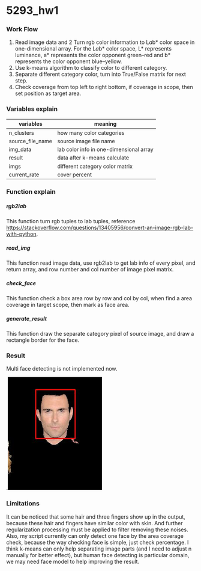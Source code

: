 # 5293_hw1
### Work Flow
1. Read image data and
2  Turn rgb color information to L*a*b* color space in one-dimensional array. For the  L*a*b* color space, L* represents luminance, a*  represents the color opponent green–red and b*  represents the color opponent blue–yellow.
2. Use k-means algorithm to classify color to different category.
3. Separate different category color, turn into True/False matrix for next step.
4. Check coverage from top left to right bottom, if coverage in scope, then set position as target area.

### Variables explain
| variables | meaning |
| --- | --- |
| n_clusters | how many color categories |
| source_file_name | source image file name|
| img_data | lab color info in one-dimensional array |
| result | data after k-means calculate | 
| imgs | different category color matrix | 
|current_rate | cover percent | 

### Function explain

##### rgb2lab
This function turn rgb tuples to lab tuples, reference https://stackoverflow.com/questions/13405956/convert-an-image-rgb-lab-with-python.
    
##### read_img
This function read image data, use rgb2lab to get lab info of every pixel, and return array, and row number and col number of image pixel matrix.

##### check_face
This function check a box area row by row and col by col, when find a area coverage in target scope, then mark as face area.

##### generate_result
This function draw the separate category pixel of source image, and draw a rectangle border for the face.

### Result
Multi face detecting is not implemented now.

.![](89_48result.jpg)

### Limitations
It can be noticed that some hair and three fingers show up in the output, because these hair and fingers have similar color with skin. And further regularization processing must be applied to filter removing these noises. Also, my script currently can only detect one face by the area coverage check, because the way checking face is simple, just check percentage. I think k-means can only help separating image parts (and I need to adjust n manually for better effect), but human face detecting is particular domain, we may need face model to help improving the result. 

